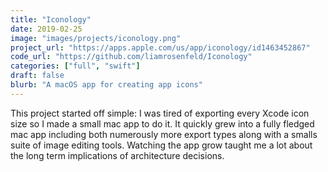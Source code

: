 ```yaml
---
title: "Iconology"
date: 2019-02-25
image: "images/projects/iconology.png"
project_url: "https://apps.apple.com/us/app/iconology/id1463452867"
code_url: "https://github.com/liamrosenfeld/Iconology"
categories: ["full", "swift"]
draft: false
blurb: "A macOS app for creating app icons"
---
```


This project started off simple: I was tired of exporting every Xcode icon size so I made a small mac app to do it. It quickly grew into a fully fledged mac app including both numerously more export types along with a smalls suite of image editing tools. Watching the app grow taught me a lot about the long term implications of architecture decisions.
